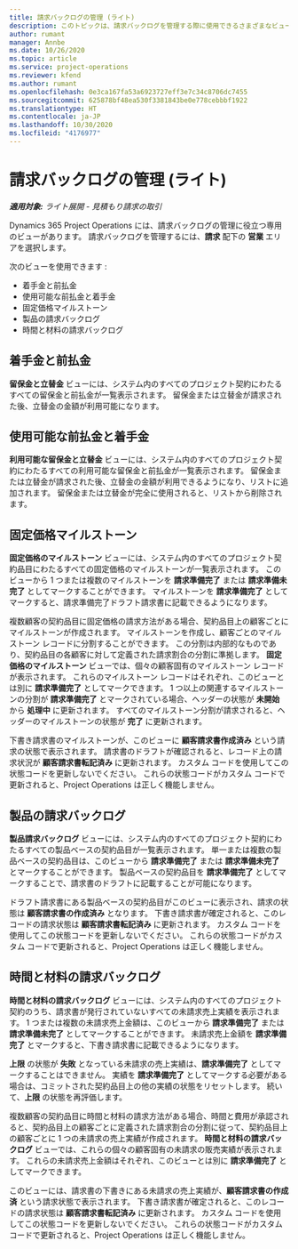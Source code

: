 ```yaml
---
title: 請求バックログの管理 (ライト)
description: このトピックは、請求バックログを管理する際に使用できるさまざまなビューに関する情報を提供します。
author: rumant
manager: Annbe
ms.date: 10/26/2020
ms.topic: article
ms.service: project-operations
ms.reviewer: kfend
ms.author: rumant
ms.openlocfilehash: 0e3ca167fa53a6923727eff3e7c34c8706dc7455
ms.sourcegitcommit: 625878bf48ea530f3381843be0e778cebbbf1922
ms.translationtype: HT
ms.contentlocale: ja-JP
ms.lasthandoff: 10/30/2020
ms.locfileid: "4176977"
---
```

# <a name="manage-the-billing-backlog---lite"></a>請求バックログの管理 (ライト)

_**適用対象:** ライト展開 - 見積もり請求の取引_

Dynamics 365 Project Operations には、請求バックログの管理に役立つ専用のビューがあります。 請求バックログを管理するには、**請求** 配下の **営業** エリアを選択します。 

次のビューを使用できます :

- 着手金と前払金
- 使用可能な前払金と着手金
- 固定価格マイルストーン
- 製品の請求バックログ
- 時間と材料の請求バックログ

## <a name="retainers-and-advances"></a>着手金と前払金

**留保金と立替金** ビューには、システム内のすべてのプロジェクト契約にわたるすべての留保金と前払金が一覧表示されます。 留保金または立替金が請求された後、立替金の金額が利用可能になります。

## <a name="available-retainers-and-advances"></a>使用可能な前払金と着手金

**利用可能な留保金と立替金** ビューには、システム内のすべてのプロジェクト契約にわたるすべての利用可能な留保金と前払金が一覧表示されます。 留保金または立替金が請求された後、立替金の金額が利用できるようになり、リストに追加されます。 留保金または立替金が完全に使用されると、リストから削除されます。

## <a name="fixed-price-milestones"></a>固定価格マイルストーン

**固定価格のマイルストーン** ビューには、システム内のすべてのプロジェクト契約品目にわたるすべての固定価格のマイルストーンが一覧表示されます。 このビューから 1 つまたは複数のマイルストーンを **請求準備完了** または **請求準備未完了** としてマークすることができます。 マイルストーンを **請求準備完了** としてマークすると、請求準備完了ドラフト請求書に記載できるようになります。

複数顧客の契約品目に固定価格の請求方法がある場合、契約品目上の顧客ごとにマイルストーンが作成されます。 マイルストーンを作成し、顧客ごとのマイルストーン レコードに分割することができます。 この分割は内部的なものであり、契約品目の各顧客に対して定義された請求割合の分割に準拠します。 **固定価格のマイルストーン** ビューでは、個々の顧客固有のマイルストーン レコードが表示されます。 これらのマイルストーン レコードはそれぞれ、このビューとは別に **請求準備完了** としてマークできます。 1 つ以上の関連するマイルストーンの分割が **請求準備完了** とマークされている場合、ヘッダーの状態が **未開始** から **処理中** に更新されます。 すべてのマイルストーン分割が請求されると、ヘッダーのマイルストーンの状態が **完了** に更新されます。

下書き請求書のマイルストーンが、このビューに **顧客請求書作成済み** という請求の状態で表示されます。 請求書のドラフトが確認されると、レコード上の請求状況が **顧客請求書転記済み** に更新されます。 カスタム コードを使用してこの状態コードを更新しないでください。 これらの状態コードがカスタム コードで更新されると、Project Operations は正しく機能しません。

## <a name="product-billing-backlog"></a>製品の請求バックログ

**製品請求バックログ** ビューには、システム内のすべてのプロジェクト契約にわたるすべての製品ベースの契約品目が一覧表示されます。 単一または複数の製品ベースの契約品目は、このビューから **請求準備完了** または **請求準備未完了** とマークすることができます。 製品ベースの契約品目を **請求準備完了** としてマークすることで、請求書のドラフトに記載することが可能になります。

ドラフト請求書にある製品ベースの契約品目がこのビューに表示され、請求の状態は **顧客請求書の作成済み** となります。 下書き請求書が確定されると、このレコードの請求状態は **顧客請求書転記済み** に更新されます。 カスタム コードを使用してこの状態コードを更新しないでください。 これらの状態コードがカスタム コードで更新されると、Project Operations は正しく機能しません。

## <a name="time-and-material-billing-backlog"></a>時間と材料の請求バックログ

**時間と材料の請求バックログ** ビューには、システム内のすべてのプロジェクト契約のうち、請求書が発行されていないすべての未請求売上実績を表示されます。 1 つまたは複数の未請求売上金額は、このビューから **請求準備完了** または **請求準備未完了** としてマークすることができます。 未請求売上金額を **請求準備完了** とマークすると、下書き請求書に記載できるようになります。

**上限** の状態が **失敗** となっている未請求の売上実績は、**請求準備完了** としてマークすることはできません。 実績を **請求準備完了** としてマークする必要がある場合は、コミットされた契約品目上の他の実績の状態をリセットします。 続いて、**上限** の状態を再評価します。

複数顧客の契約品目に時間と材料の請求方法がある場合、時間と費用が承認されると、契約品目上の顧客ごとに定義された請求割合の分割に従って、契約品目上の顧客ごとに 1 つの未請求の売上実績が作成されます。 **時間と材料の請求バックログ** ビューでは、これらの個々の顧客固有の未請求の販売実績が表示されます。 これらの未請求売上金額はそれぞれ、このビューとは別に **請求準備完了** としてマークできます。

このビューには、請求書の下書きにある未請求の売上実績が、**顧客請求書の作成済** という請求状態で表示されます。 下書き請求書が確定されると、このレコードの請求状態は **顧客請求書転記済み** に更新されます。 カスタム コードを使用してこの状態コードを更新しないでください。 これらの状態コードがカスタム コードで更新されると、Project Operations は正しく機能しません。
